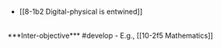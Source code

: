 - [[8-1b2 Digital-physical is entwined]]
<br>
***Inter-objective*** #develop 
  - E.g., [[10-2f5 Mathematics]]
